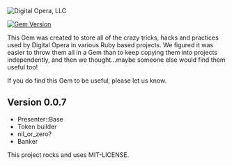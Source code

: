 ![Digital Opera, LLC](http://digitalopera.com/wp-content/uploads/2013/10/large-logo.png)

[![Gem Version](https://badge.fury.io/rb/digital_opera.png)](http://badge.fury.io/rb/digital_opera)

This Gem was created to store all of the crazy tricks, hacks and practices used by Digital Opera in various Ruby 
based projects.  We figured it was easier to throw them all in a Gem than to keep copying them into projects 
independently, and then we thought...maybe someone else would find them useful too!

If you do find this Gem to be useful, please let us know.

## Version 0.0.7

- Presenter::Base
- Token builder
- nil_or_zero?
- Banker

This project rocks and uses MIT-LICENSE.

